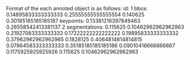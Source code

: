 Format of the each annoted object is as follows:
id: 1 bbox: 0.14895833333333333 0.25555555555555554 0.140625 0.30185185185185187 keypoints: 0.13381216397849463 0.26558542413381137 2 segmentations: 0.115625 0.10462962962962963 0.21927083333333333 0.17222222222222222 0.19895833333333332 0.37962962962962965 0.1828125 0.4064814814814815 0.07864583333333333 0.35185185185185186 0.09010416666666667 0.1175925925925926 0.115625 0.10462962962962963
